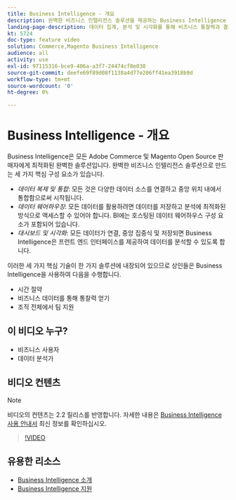 ```yaml
---
title: Business Intelligence - 개요
description: 완벽한 비즈니스 인텔리전스 솔루션을 제공하는 Business Intelligence 제품 내의 3가지 핵심 구성 요소에 대해 알아봅니다.
landing-page-description: 데이터 집계, 분석 및 시각화를 통해 비즈니스 통찰력과 결과를 향상시키는 방법을 배우려면 이 비디오 시리즈를 시청하십시오.
kt: 5724
doc-type: feature video
solution: Commerce,Magento Business Intelligence
audience: all
activity: use
exl-id: 97115316-bce9-406a-a3f7-24474cf8e030
source-git-commit: deefe69f89d08f1138a4d77e206ff41ea3918b9d
workflow-type: tm+mt
source-wordcount: '0'
ht-degree: 0%

---
```


# Business Intelligence - 개요

Business Intelligence은 모든 Adobe Commerce 및 Magento Open Source 판매자에게 최적화된 완벽한 솔루션입니다. 완벽한 비즈니스 인텔리전스 솔루션으로 만드는 세 가지 핵심 구성 요소가 있습니다.

- _데이터 복제 및 통합_: 모든 것은 다양한 데이터 소스를 연결하고 중앙 위치 내에서 통합함으로써 시작됩니다.
- _데이터 웨어하우징_: 모든 데이터를 활용하려면 데이터를 저장하고 분석에 최적화된 방식으로 액세스할 수 있어야 합니다. BI에는 호스팅된 데이터 웨어하우스 구성 요소가 포함되어 있습니다.
- _대시보드 및 시각화_: 모든 데이터가 연결, 중앙 집중식 및 저장되면 Business Intelligence은 프런트 엔드 인터페이스를 제공하여 데이터를 분석할 수 있도록 합니다.

이러한 세 가지 핵심 기술이 한 가지 솔루션에 내장되어 있으므로 상인들은 Business Intelligence을 사용하여 다음을 수행합니다.

- 시간 절약
- 비즈니스 데이터를 통해 통찰력 얻기
- 조직 전체에서 팀 지원

## 이 비디오 누구?

- 비즈니스 사용자
- 데이터 분석가

## 비디오 컨텐츠

>[!NOTE]
>
>비디오의 컨텐츠는 2.2 릴리스를 반영합니다. 자세한 내용은 [Business Intelligence 사용 안내서](https://docs.magento.com/mbi/) 최신 정보를 확인하십시오.

>[!VIDEO](https://video.tv.adobe.com/v/35979?quality=12&learn=on)

## 유용한 리소스

- [Business Intelligence 소개](https://docs.magento.com/mbi/getting-started/getting-started.html)
- [Business Intelligence 지원](https://support.magento.com/hc/en-us/articles/360016730811)

